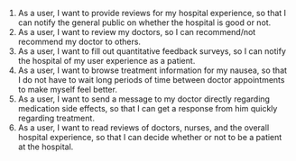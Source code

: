 1. As a user, I want to provide reviews for my hospital experience, so that I can notify the general public on whether the hospital is good or not.
2.	As a user, I want to review my doctors, so I can recommend/not recommend my doctor to others.
3.	As a user, I want to fill out quantitative feedback surveys, so I can notify the hospital of my user experience as a patient. 
4.	As a user, I want to browse treatment information for my nausea, so that I do not have to wait long periods of time between doctor appointments to make myself feel better.
5.	As a user, I want to send a message to my doctor directly regarding medication side effects, so that I can get a response from him quickly regarding treatment.
6.	As a user, I want to read reviews of doctors, nurses, and the overall hospital experience, so that I can decide whether or not to be a patient at the hospital. 
